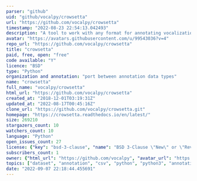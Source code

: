 ```yaml
---
parser: "github"
uid: "github/vocalpy/crowsetta"
url: "https://github.com/vocalpy/crowsetta"
timestamp: "2022-08-23 22:54:13.042493"
description: "A tool to work with any format for annotating vocalizations"
avatar: "https://avatars.githubusercontent.com/u/99543036?v=4"
repo_url: "https://github.com/vocalpy/crowsetta"
title: "crowsetta"
paid, free, open: "free"
code available: "Y"
licence: "BSD"
type: "Python"
organization and annotation: "port between annotation data types"
name: "crowsetta"
full_name: "vocalpy/crowsetta"
html_url: "https://github.com/vocalpy/crowsetta"
created_at: "2018-12-01T03:19:31Z"
updated_at: "2022-08-17T00:45:16Z"
clone_url: "https://github.com/vocalpy/crowsetta.git"
homepage: "https://crowsetta.readthedocs.io/en/latest/"
size: 269210
stargazers_count: 10
watchers_count: 10
language: "Python"
open_issues_count: 27
license: {"key": "bsd-3-clause", "name": "BSD 3-Clause \"New\" or \"Revised\" License", "spdx_id": "BSD-3-Clause", "url": "https://api.github.com/licenses/bsd-3-clause", "node_id": "MDc6TGljZW5zZTU="}
subscribers_count: 1
owner: {"html_url": "https://github.com/vocalpy", "avatar_url": "https://avatars.githubusercontent.com/u/99543036?v=4", "login": "vocalpy", "type": "Organization"}
topics: ["dataset", "annotation", "csv", "python", "python3", "annotation-format", "birdsong", "animal-communication", "animal-vocalizations", "bioacoustics", "bioacoustic-analysis"]
date: "2022-09-07 22:18:44.455691"
---
```

